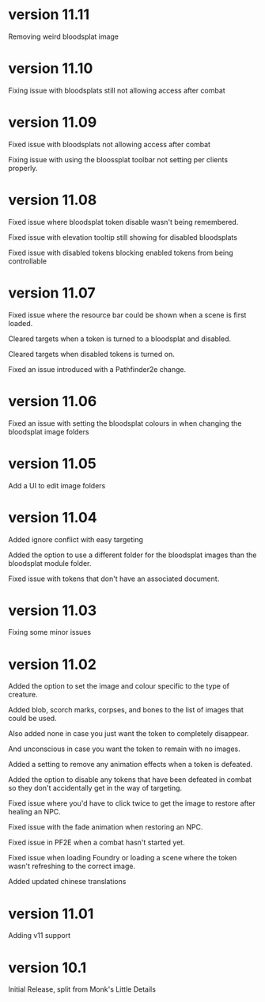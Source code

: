 # version 11.11

Removing weird bloodsplat image

# version 11.10

Fixing issue with bloodsplats still not allowing access after combat

# version 11.09

Fixed issue with bloodsplats not allowing access after combat

Fixing issue with using the bloossplat toolbar not setting per clients properly.

# version 11.08

Fixed issue where bloodsplat token disable wasn't being remembered.

Fixed issue with elevation tooltip still showing for disabled bloodsplats

Fixed issue with disabled tokens blocking enabled tokens from being controllable

# version 11.07

Fixed issue where the resource bar could be shown when a scene is first loaded.

Cleared targets when a token is turned to a bloodsplat and disabled.

Cleared targets when disabled tokens is turned on.

Fixed an issue introduced with a Pathfinder2e change.

# version 11.06

Fixed an issue with setting the bloodsplat colours in when changing the bloodsplat image folders

# version 11.05

Add a UI to edit image folders

# version 11.04

Added ignore conflict with easy targeting

Added the option to use a different folder for the bloodsplat images than the bloodsplat module folder.

Fixed issue with tokens that don't have an associated document.

# version 11.03

Fixing some minor issues

# version 11.02

Added the option to set the image and colour specific to the type of creature.

Added blob, scorch marks, corpses, and bones to the list of images that could be used.

Also added none in case you just want the token to completely disappear.

And unconscious in case you want the token to remain with no images.

Added a setting to remove any animation effects when a token is defeated.

Added the option to disable any tokens that have been defeated in combat so they don't accidentally get in the way of targeting.

Fixed issue where you'd have to click twice to get the image to restore after healing an NPC.

Fixed issue with the fade animation when restoring an NPC.

Fixed issue in PF2E when a combat hasn't started yet.

Fixed issue when loading Foundry or loading a scene where the token wasn't refreshing to the correct image.

Added updated chinese translations

# version 11.01

Adding v11 support

# version 10.1

Initial Release, split from Monk's Little Details